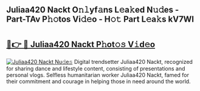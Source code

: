 ## Juliaa420 Nackt O𝚗𝚕yf𝚊ns L𝚎a𝚔ed N𝚞𝚍es - Part-TAv P𝚑𝚘tos Vi𝚍𝚎o - H𝚘𝚝 Part L𝚎a𝚔s kV7Wl

# <h2><a href="http://kf6fzjg.oniu.top/?m=Juliaa420+Nackt">🔗👉 🔴 Juliaa420 Nackt P𝚑ot𝚘𝚜 V𝚒d𝚎o</a></h2>

[![Juliaa420 Nackt Nu𝚍e𝚜](https://i.imgur.com/0qMVB7G.gif)](http://kf6fzjg.oniu.top/?m=Juliaa420+Nackt)
Digital trendsetter Juliaa420 Nackt, recognized for sharing dance and lifestyle content, consisting of presentations and personal vlogs. Selfless humanitarian worker Juliaa420 Nackt, famed for their commitment and courage in helping those in need around the world.  
